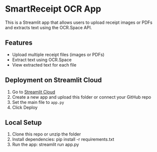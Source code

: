 # SmartReceipt OCR App

This is a Streamlit app that allows users to upload receipt images or PDFs and extracts text using the OCR.Space API.

## Features
- Upload multiple receipt files (images or PDFs)
- Extract text using OCR.Space
- View extracted text for each file

## Deployment on Streamlit Cloud
1. Go to [Streamlit Cloud](https://streamlit.io/cloud)
2. Create a new app and upload this folder or connect your GitHub repo
3. Set the main file to `app.py`
4. Click Deploy

## Local Setup
1. Clone this repo or unzip the folder
2. Install dependencies:
   pip install -r requirements.txt
3. Run the app:
   streamlit run app.py

